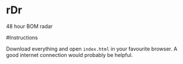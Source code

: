 rDr
===

48 hour BOM radar


#Instructions

Download everything and open `index.html` in your favourite browser. A good internet connection would probably be helpful.
